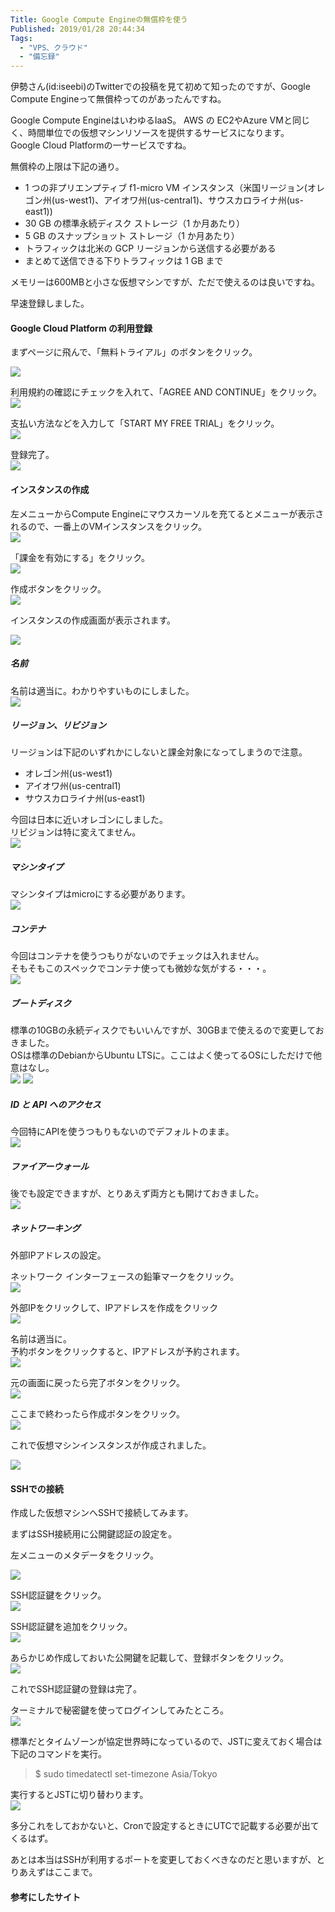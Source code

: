 ```yaml
---
Title: Google Compute Engineの無償枠を使う
Published: 2019/01/28 20:44:34
Tags:
  - "VPS、クラウド"
  - "備忘録"
---
```

伊勢さん(id:iseebi)のTwitterでの投稿を見て初めて知ったのですが、Google Compute Engineって無償枠ってのがあったんですね。  

Google Compute EngineはいわゆるIaaS。 AWS の EC2やAzure VMと同じく、時間単位での仮想マシンリソースを提供するサービスになります。  
Google Cloud Platformの一サービスですね。  

無償枠の上限は下記の通り。  

* 1 つの非プリエンプティブ f1-micro VM インスタンス（米国リージョン(オレゴン州(us-west1)、アイオワ州(us-central1)、サウスカロライナ州(us-east1))  
* 30 GB の標準永続ディスク ストレージ（1 か月あたり）  
* 5 GB のスナップショット ストレージ（1 か月あたり）  
* トラフィックは北米の GCP リージョンから送信する必要がある
* まとめて送信できる下りトラフィックは 1 GB まで  

<?# OEmbed "https://cloud.google.com/free/docs/always-free-usage-limits" /?>

メモリーは600MBと小さな仮想マシンですが、ただで使えるのは良いですね。  

早速登録しました。  





#### Google Cloud Platform の利用登録
まずページに飛んで、「無料トライアル」のボタンをクリック。  

![](20190128154954.png)   

利用規約の確認にチェックを入れて、「AGREE AND CONTINUE」をクリック。    
![](20190128155045.png) 

支払い方法などを入力して「START MY FREE TRIAL」をクリック。  
![](20190128155325.png) 

登録完了。  
![](20190128155428.png) 

#### インスタンスの作成

左メニューからCompute Engineにマウスカーソルを充てるとメニューが表示されるので、一番上のVMインスタンスをクリック。  
![](20190128155615.png)   

「課金を有効にする」をクリック。  
![](20190128160015.png) 

作成ボタンをクリック。  
![](20190128160257.png)   

インスタンスの作成画面が表示されます。  

![](20190128160347.png) 

##### 名前  
名前は適当に。わかりやすいものにしました。    
![](20190128160454.png)   

##### リージョン、リビジョン  
リージョンは下記のいずれかにしないと課金対象になってしまうので注意。  
* オレゴン州(us-west1)  
* アイオワ州(us-central1)  
* サウスカロライナ州(us-east1)

今回は日本に近いオレゴンにしました。  
リビジョンは特に変えてません。  
![](20190128160748.png) 

##### マシンタイプ  
マシンタイプはmicroにする必要があります。  
![](20190128160930.png) 

##### コンテナ  
今回はコンテナを使うつもりがないのでチェックは入れません。  
そもそもこのスペックでコンテナ使っても微妙な気がする・・・。   
![](20190128161043.png) 


##### ブートディスク  
標準の10GBの永続ディスクでもいいんですが、30GBまで使えるので変更しておきました。  
OSは標準のDebianからUbuntu LTSに。ここはよく使ってるOSにしただけで他意はなし。  
![](20190128161214.png) 
![](20190128161344.png) 

##### ID と API へのアクセス  
今回特にAPIを使うつもりもないのでデフォルトのまま。  
![](20190128161506.png)   

##### ファイアーウォール  
後でも設定できますが、とりあえず両方とも開けておきました。  
![](20190128161603.png) 

##### ネットワーキング  
外部IPアドレスの設定。  

ネットワーク インターフェースの鉛筆マークをクリック。  
![](20190128161835.png)   

外部IPをクリックして、IPアドレスを作成をクリック   
![](20190128162009.png) 

名前は適当に。  
予約ボタンをクリックすると、IPアドレスが予約されます。  
![](20190128162045.png)   

元の画面に戻ったら完了ボタンをクリック。  
![](20190128162205.png)   

ここまで終わったら作成ボタンをクリック。  
![](20190128162304.png)   

これで仮想マシンインスタンスが作成されました。  

![](20190128162456.png)   

#### SSHでの接続  

作成した仮想マシンへSSHで接続してみます。  

まずはSSH接続用に公開鍵認証の設定を。  

左メニューのメタデータをクリック。  

![](20190128170138.png) 

SSH認証鍵をクリック。  
![](20190128170227.png) 

SSH認証鍵を追加をクリック。  
![](20190128170432.png) 

あらかじめ作成しておいた公開鍵を記載して、登録ボタンをクリック。    
![](20190128170618.png) 

これでSSH認証鍵の登録は完了。  

ターミナルで秘密鍵を使ってログインしてみたところ。  
![](20190128172108.png) 

標準だとタイムゾーンが協定世界時になっているので、JSTに変えておく場合は下記のコマンドを実行。  
> $ sudo timedatectl set-timezone Asia/Tokyo  

実行するとJSTに切り替わります。  
![](20190128172145.png)   

多分これをしておかないと、Cronで設定するときにUTCで記載する必要が出てくるはず。  

あとは本当はSSHが利用するポートを変更しておくべきなのだと思いますが、とりあえずはここまで。  

#### 参考にしたサイト  

<?# OEmbed "https://qiita.com/ndxbn/items/7ef0a96e409a5b5837bd" /?>  
 
<?# OEmbed "https://blog.apar.jp/web/6966/" /?>

